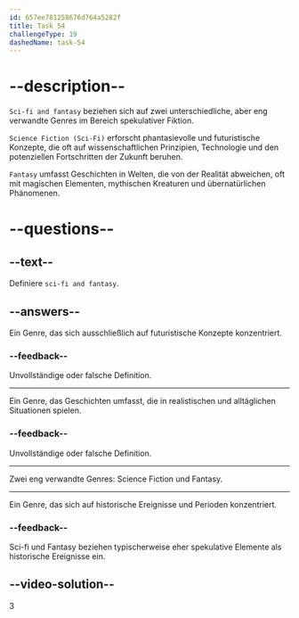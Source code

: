 ```yaml
---
id: 657ee781258676d764a5282f
title: Task 54
challengeType: 19
dashedName: task-54
---
```


# --description--

`Sci-fi and fantasy` beziehen sich auf zwei unterschiedliche, aber eng verwandte Genres im Bereich spekulativer Fiktion.

`Science Fiction (Sci-Fi)` erforscht phantasievolle und futuristische Konzepte, die oft auf wissenschaftlichen Prinzipien, Technologie und den potenziellen Fortschritten der Zukunft beruhen.

`Fantasy` umfasst Geschichten in Welten, die von der Realität abweichen, oft mit magischen Elementen, mythischen Kreaturen und übernatürlichen Phänomenen.

# --questions--

## --text--

Definiere `sci-fi and fantasy`.

## --answers--

Ein Genre, das sich ausschließlich auf futuristische Konzepte konzentriert.

### --feedback--

Unvollständige oder falsche Definition.

---

Ein Genre, das Geschichten umfasst, die in realistischen und alltäglichen Situationen spielen.

### --feedback--

Unvollständige oder falsche Definition.

---

Zwei eng verwandte Genres: Science Fiction und Fantasy.

---

Ein Genre, das sich auf historische Ereignisse und Perioden konzentriert.

### --feedback--

Sci-fi und Fantasy beziehen typischerweise eher spekulative Elemente als historische Ereignisse ein.

## --video-solution--

3

